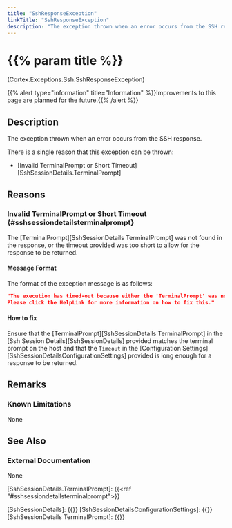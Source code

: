 ```yaml
---
title: "SshResponseException"
linkTitle: "SshResponseException"
description: "The exception thrown when an error occurs from the SSH response."
---
```


# {{% param title %}}

<p class="namespace">(Cortex.Exceptions.Ssh.SshResponseException)</p>
{{% alert type="information" title="Information" %}}Improvements to this page are planned for the future.{{% /alert %}}

## Description

The exception thrown when an error occurs from the SSH response.

There is a single reason that this exception can be thrown:

* [Invalid TerminalPrompt or Short Timeout][SshSessionDetails.TerminalPrompt]

## Reasons

### Invalid TerminalPrompt or Short Timeout {#sshsessiondetailsterminalprompt}

The [TerminalPrompt][SshSessionDetails TerminalPrompt] was not found in the response, or the timeout provided was too short to allow for the response to be returned.

#### Message Format

The format of the exception message is as follows:

```json
"The execution has timed-out because either the 'TerminalPrompt' was not found in the response or the timeout was too short to allow for the response to be returned.
Please click the HelpLink for more information on how to fix this."
```

#### How to fix

Ensure that the [TerminalPrompt][SshSessionDetails TerminalPrompt] in the [Ssh Session Details][SshSessionDetails] provided matches the terminal prompt on the host and that the `Timeout` in the [Configuration Settings][SshSessionDetailsConfigurationSettings] provided is long enough for a response to be returned.

## Remarks

### Known Limitations

None

## See Also

### External Documentation

None

[SshSessionDetails.TerminalPrompt]: {{<ref "#sshsessiondetailsterminalprompt">}}

[SshSessionDetails]: {{<url path="Cortex.Reference.Blocks.Ssh.ExecuteSshCommand.ExecuteSshCommandBlock.SshSessionDetails">}}
[SshSessionDetailsConfigurationSettings]: {{<url path="Cortex.Reference.Blocks.Ssh.ExecuteSshCommand.ExecuteSshCommandBlock.ConfigurationSettings">}}
[SshSessionDetails TerminalPrompt]: {{<url path="Cortex.Reference.DataTypes.Ssh.SshSessionDetails.TerminalPrompt">}}